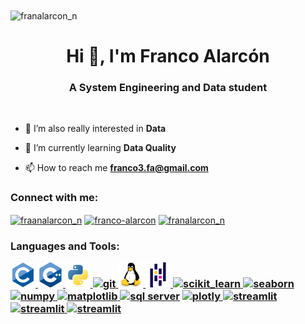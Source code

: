 <img align="center" src="https://frogdesign.nyc3.cdn.digitaloceanspaces.com/wp-content/uploads/2020/08/04192430/AI_designing-with-data.gif" alt="franalarcon_n" width="1000" height="300"/>
<h1 align="center">Hi 👋, I'm Franco Alarcón</h1>
<h3 align="center">A System Engineering and Data student</h3>


<br>

- 🔭 I’m also really interested in **Data**

- 🌱 I’m currently learning **Data Quality**

- 📫 How to reach me **franco3.fa@gmail.com**

<h3 align="left">Connect with me:</h3>
<p align="left">
<a href="https://twitter.com/fraanalarcon_n" target="blank"><img align="center" src="https://raw.githubusercontent.com/rahuldkjain/github-profile-readme-generator/master/src/images/icons/Social/twitter.svg" alt="fraanalarcon_n" height="30" width
="40" /></a>
<a href="https://linkedin.com/in/franco-alarcon" target="blank"><img align="center" src="https://raw.githubusercontent.com/rahuldkjain/github-profile-readme-generator/master/src/images/icons/Social/linked-in-alt.svg" alt="franco-alarcon" height="30" width="40" /></a>
<a href="https://instagram.com/franalarcon_n" target="blank"><img align="center" src="https://raw.githubusercontent.com/rahuldkjain/github-profile-readme-generator/master/src/images/icons/Social/instagram.svg" alt="franalarcon_n" height="30" width="40" /></a>
</p>

<h3 align="left">Languages and Tools:</
h3>
<p align="left"> <a href="https://www.cprogramming.com/" target="_blank" rel="noreferrer"> <img src="https://raw.githubusercontent.com/devicons/devicon/master/icons/c/c-original.svg" alt="c" width="40" height="40"/> </a> <a href="https://www.w3schools.com/cpp/" target="_blank" rel="noreferrer"> <img src="https://raw.githubusercontent.com/devicons/devicon/master/icons/cplusplus/cplusplus-original.svg" alt="cplusplus" width="40" height="40"/> </a>
<a href="https://www.python.org" target="_blank" rel="noreferrer"> <img src="https://raw.githubusercontent.com/devicons/devicon/master/icons/python/python-original.svg" alt="python" width="40" height="40"/> </a>
<a href="https://git-scm.com/" target="_blank" rel="noreferrer"> <img src="https://www.vectorlogo.zone/logos/git-scm/git-scm-icon.svg" alt="git" width="40" height="40"/> </a> <a href="https://www.linux.org/" target="_blank" rel="noreferrer"> <img src="https://raw.githubusercontent.com/devicons/devicon/master/icons/linux/linux-original.svg" alt="linux" width="40" height="40"/> </a> <a href="https://pandas.pydata.org/" target="_blank" rel="noreferrer"> <img src="https://raw.githubusercontent.com/devicons/devicon/2ae2a900d2f041da66e950e4d48052658d850630/icons/pandas/pandas-original.svg" alt="pandas" width="40" height="40"/> </a> <a href="https://scikit-learn.org/" target="_blank" rel="noreferrer"> <img src="https://upload.wikimedia.org/wikipedia/commons/0/05/Scikit_learn_logo_small.svg" alt="scikit_learn" width="50" height="50"/> </a> <a href="https://seaborn.pydata.org/" target="_blank" rel="noreferrer"
> <img src="https://seaborn.pydata.org/_images/logo-mark-lightbg.svg" alt="seaborn" width="40" height="40"/> </a>
<a href="https://numpy.org/" target="_blank" rel="noreferrer"><img src="https://numpy.org/numpy-tutorials/_static/numpylogo.svg" alt="numpy" width="70" height="60"/>
 </a>
<a href="https://matplotlib.org/stable/index.html#" target="_blank" rel="noreferrer"><img src="https://matplotlib.org/stable/_static/logo2.svg" alt="matplotlib" width="70" height="60"/> </a>
<a href="https://www.microsoft.com/es-es/sql-server/sql-server-downloads" target="_blank" rel
="noreferrer"><img src="https://www.svgrepo.com/download/303229/microsoft-sql-server-logo.svg" alt="sql server" width="60" height="60"/></a>
<a href="[https://matplotlib.org/stable/index.html#](https://plotly.com/python/)" target="_blank" rel="noreferrer"><img src="https://www.loginworks.com/wp-content/uploads/2018/06/plotly_logo.png" alt="plotly" width="55" height="50"/> </a>
<a href="https://streamlit.io/" target="_blank" rel="noreferrer"><img src="https://global.discourse-cdn.com/business7/uploads/streamlit/original/2X/8/8cb5b6c0e1fe4e4ebfd30b769204c0d30c332fec.png" alt="streamlit" width="105"
 height="40"/> </a>
<a href="https://azure.microsoft.com/es-es/" target="_blank" rel="noreferrer"><img src="https://th.bing.com/th/id/OIP.RBEEEh9FaW1dsFVobvP28wHaHa?pid=ImgDet&rs=1" alt="streamlit" width="40" height="40"/> </a>
<a href="https://powerbi.microsoft.com/es-es/" target="_blank" rel="noreferrer"><img src="https://www.tekenable.ie/wp-content/uploads/2019/09/PowerBI-Icon-Transparent.png" alt="streamlit" width="40" height="40"/> </a>
</p>





